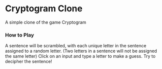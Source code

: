 # Cryptogram Clone

A simple clone of the game Cryptogram

### How to Play

A sentence will be scrambled, with each unique letter in the sentence assigned to a random letter.
(Two letters in a sentence will not be assigned the same letter)
Click on an input and type a letter to make a guess. Try to decipher the sentence!
